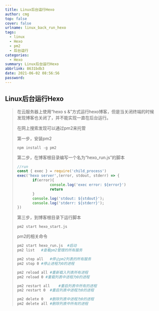 ```yaml
---
title: Linux后台运行Hexo
author: cmg
top: false
cover: false
urlname: linux_back_run_hexo
tags:
  - linux
  - Hexo
  - pm2
  - 后台运行
categories:
  - Hexo
summary: Linux后台运行Hexo
abbrlink: 8631bdb3
date: 2021-06-02 08:56:56
password:
---
```


## Linux后台运行Hexo

>在云服务器上使用“hexo s &”方式运行hexo博客，但是当关闭终端的时候发现博客也关闭了，并不能实现一直在后台运行。
>
>在网上搜索发现可以通过pm2来托管
>
>第一步，安装pm2
>
>```shell
>npm install -g pm2
>```
>
>第二步，在博客根目录编写一个名为“hexo_run.js”的脚本
>
>```javascript
>//run
>const { exec } = require('child_process')
>exec('hexo server',(error, stdout, stderr) => {
>        if(error){
>                console.log('exec error: ${error}')
>                return
>        }
>        console.log('stdout: ${stdout}');
>        console.log('stderr: ${stderr}');
>})
>```
>
>第三步，到博客根目录下运行脚本
>
>```shell
>pm2 start hexo_start.js
>```
>
>pm2的相关命令
>
>```sh
>pm2 start hexo_run.js	#启动
>pm2 list	#查看pm2管理的所有服务
>
>pm2 stop all	#停止pm2列表的所有服务
>pm2 stop 0 #停止进程为0的进程
>
>pm2 reload all #重新载入列表所有进程
>pm2 reload 0 #重载列表中进程为0的进程
>
>pm2 restart all	#重启列表中所有的进程
>pm2 restart 0	#重启列表中进程为0的进程
>
>pm2 delete 0	#删除列表中进程为0的进程
>pm2 delete all	#删除列表中所有的进程
>```
>
>
>
>

